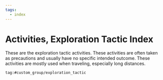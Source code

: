 ```yaml
---
tags:
  - index
---
```

# Activities, Exploration Tactic Index

These are the exploration tactic activities. These activities are often taken as precautions and usually have no specific intended outcome. These activities are mostly used when traveling, especially long distances.

```query
tag:#custom_group/exploration_tactic
```
